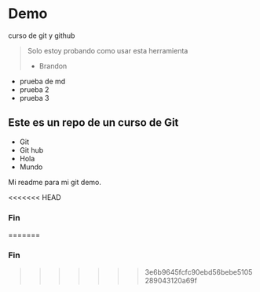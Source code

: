 # Demo
curso de git y github
>Solo estoy probando como usar esta herramienta
> - Brandon

- prueba de md
- prueba 2
- prueba 3

## Este es un repo de un curso de Git
* Git 
* Git hub
* Hola
* Mundo

Mi readme para mi git demo.

<<<<<<< HEAD
### Fin
=======
### Fin
>>>>>>> 3e6b9645fcfc90ebd56bebe5105289043120a69f
